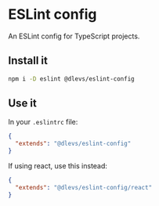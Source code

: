 # ESLint config

An ESLint config for TypeScript projects.

## Install it

```sh
npm i -D eslint @dlevs/eslint-config
```

## Use it

In your `.eslintrc` file:

```json
{
  "extends": "@dlevs/eslint-config"
}
```

If using react, use this instead:

```json
{
  "extends": "@dlevs/eslint-config/react"
}
```
